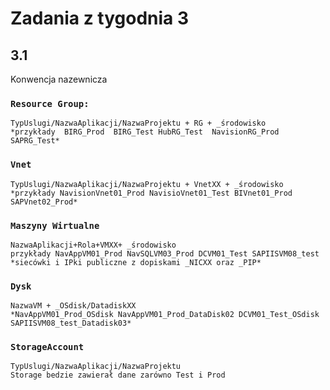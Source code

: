 # Zadania z tygodnia 3

## 3.1

Konwencja nazewnicza

### ```Resource Group:```
	TypUslugi/NazwaAplikacji/NazwaProjektu + RG + _środowisko
	*przykłady  BIRG_Prod  BIRG_Test HubRG_Test  NavisionRG_Prod SAPRG_Test*

### ```Vnet```
	TypUslugi/NazwaAplikacji/NazwaProjektu + VnetXX + _środowisko
	*przykłady NavisionVnet01_Prod NavisioVnet01_Test BIVnet01_Prod	SAPVnet02_Prod*

### ```Maszyny Wirtualne```
	NazwaAplikacji+Rola+VMXX+ _środowisko
	przykłady NavAppVM01_Prod NavSQLVM03_Prod DCVM01_Test SAPIISVM08_test
	*siecówki i IPki publiczne z dopiskami _NICXX oraz _PIP*

### ```Dysk```
	NazwaVM + _OSdisk/DatadiskXX
	*NavAppVM01_Prod_OSdisk NavAppVM01_Prod_DataDisk02 DCVM01_Test_OSdisk SAPIISVM08_test_Datadisk03*

### ```StorageAccount```
	TypUslugi/NazwaAplikacji/NazwaProjektu
	Storage bedzie zawierał dane zarówno Test i Prod

